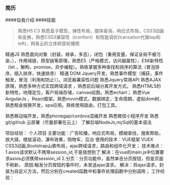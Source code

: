 ### 简历
####自我介绍
####技能
>熟悉H5 C3 熟悉盒子模型，弹性布局，媒体查询，响应式布局，CSS3动画和变换，熟悉CSS3兼容性（iconfont）和性能调优(transation代替top和left)，网易云的立体转盘轮播图

精通JS
熟悉面向对象（封装，继承，多态），闭包（重用变量，保证全局不被污染，），作用域链，原型链等原理，熟悉E5（严格模式，访问器属性），ES6新特性（let ，解构，promise，异步编程）。熟练掌握多种查找和排序的算法（冒泡排序，插入排序，快速排序）
精通 DOM Jquery开发，熟悉事件模型（捕获，事件触发，冒泡（利用和防止））。浏览器兼容性问题
熟悉Jquery常用API
熟悉AJAX原理，熟悉多种方式实现跨域请求
，熟悉前后端分离开发方式。
熟悉HTML5的新特性，地理定位，客户局端存储，canvas绘图。熟悉echart；
熟悉Vue AngularJs ，React框架。熟悉mvvm模式，数据绑定，生命周期，虚拟dom树，熟悉租金按换开发，spa应用。熟练使用路由，打包工具。

熟悉移动端开发，熟悉phonegap/cordova混编开发
熟悉微信小程序开发
熟悉git/github  云部署（尽量部署在云上）
了解后端NodeJs,mySql的基本语法

项目经验：
个人项目
主要功能：广告轮播，响应式布局，模糊查找，搜索帮助，放大镜，楼层滚动，瀑布效果，购物车，后台
使用的技术：VUE框架 VUEX CSS3动画,Bootstrap山歌布局，ajax跨域请求，路由和组件化开发；
技术难点：
1.axios请求默认不携带session_id,于是我想到了
解决：在vue的main.js中位置要求axios必须携带session_id
2.分页：分页功能中，虽然单击分页按钮，但是页面不刷新，
原因:触发分页按钮的事件时，未发送ajax请求。
解决：将ajax请求，封装为自定义方法，然后分别在created函数中和事件处理函数中分别调用；
工作经验：
